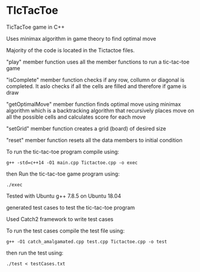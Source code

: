 # TIcTacToe

TicTacToe game in C++

Uses minimax algorithm in game theory to find optimal move

Majority of the code is located in the Tictactoe files.

"play" member function uses all the member functions to run a tic-tac-toe game

"isComplete" member function checks if any row, collumn or diagonal is completed. It aslo checks if all the cells are filled and therefore if game is draw

"getOptimalMove" member function finds optimal move using minimax algorithm which is a backtracking algorithm that recursively places move on all the possible cells and calculates score for each move

"setGrid" member function creates a grid (board) of desired size

"reset" member function resets all the data members to initial condition


To run the tic-tac-toe program compile using:

	g++ -std=c++14 -O1 main.cpp Tictactoe.cpp -o exec

then Run the tic-tac-toe game program using:

	./exec

Tested with Ubuntu g++ 7.8.5 on Ubuntu 18.04

generated test cases to test the tic-tac-toe program

Used Catch2 framework to write test cases

To run the test cases compile the test file using:

	g++ -O1 catch_amalgamated.cpp test.cpp Tictactoe.cpp -o test

then run the test using:

	./test < testCases.txt




